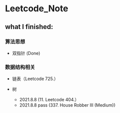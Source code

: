 # Leetcode_Note
## what I finished:

### 算法思想

- 双指针 (Done)

### 数据结构相关

- 链表（Leetcode 725.）
- 树

  - 2021.8.8 (11. Leetcode 404.）
  - 2021.8.8 pass (337. House Robber III (Medium))
